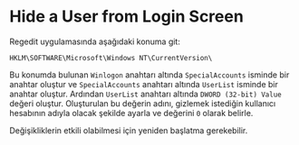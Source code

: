 ---
---

# Hide a User from Login Screen

Regedit uygulamasında aşağıdaki konuma git:

```text
HKLM\SOFTWARE\Microsoft\Windows NT\CurrentVersion\
```

Bu konumda bulunan `Winlogon` anahtarı altında `SpecialAccounts` isminde bir anahtar oluştur ve `SpecialAccounts` anahtarı altında `UserList` isminde bir anahtar oluştur. Ardından `UserList` anahtarı altında `DWORD (32-bit) Value` değeri oluştur. Oluşturulan bu değerin adını, gizlemek istediğin kullanıcı hesabının adıyla olacak şekilde ayarla ve değerini `0` olarak belirle.

Değişikliklerin etkili olabilmesi için yeniden başlatma gerekebilir.
